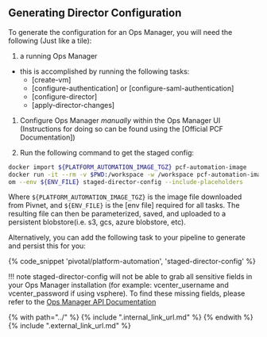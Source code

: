 ## Generating Director Configuration
To generate the configuration for an Ops Manager, you will need the following (Just like a tile):

1. a running Ops Manager
  - this is accomplished by running the following tasks:
      - [create-vm]
      - [configure-authentication] or [configure-saml-authentication]
      - [configure-director]
      - [apply-director-changes]

1. Configure Ops Manager _manually_ within the Ops Manager UI (Instructions for doing so can be found
using the [Official PCF Documentation])

1. Run the following command to get the staged config:

```bash
docker import ${PLATFORM_AUTOMATION_IMAGE_TGZ} pcf-automation-image
docker run -it --rm -v $PWD:/workspace -w /workspace pcf-automation-image \
om --env ${ENV_FILE} staged-director-config --include-placeholders
```

Where `${PLATFORM_AUTOMATION_IMAGE_TGZ}` is the image file downloaded from Pivnet, and `${ENV_FILE}` is the [env file]
required for all tasks. The resulting file can then be parameterized, saved, and uploaded to a persistent
blobstore(i.e. s3, gcs, azure blobstore, etc).

Alternatively, you can add the following task to your pipeline to generate and persist this for you:

{% code_snippet 'pivotal/platform-automation', 'staged-director-config' %}

!!! note
    staged-director-config will not be able to grab all sensitive fields in your Ops Manager installation
    (for example: vcenter_username and vcenter_password if using vsphere). To find these missing fields, please refer to the [Ops Manager API Documentation](https://docs.pivotal.io/pivotalcf/opsman-api/)

{% with path="../" %}
    {% include ".internal_link_url.md" %}
{% endwith %}
{% include ".external_link_url.md" %}